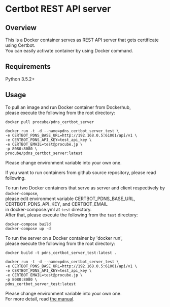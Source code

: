 # Certbot REST API server

## Overview
This is a Docker container serves as REST API server that gets certificate using Certbot.  
You can easily activate container by using Docker command.

## Requirements
Python 3.5.2+

## Usage
To pull an image and run Docker container from Dockerhub,  
please execute the following from the root directory:  

```
docker pull procube/pdns_certbot_server

docker run -t -d --name=pdns_certbot_server_test \
-e CERTBOT_PDNS_BASE_URL=http://192.168.0.5:61001/api/v1 \
-e CERTBOT_PDNS_API_KEY=test_api_key \
-e CERTBOT_EMAIL=test@procube.jp \
-p 8080:8080 \
procube/pdns_certbot_server:latest
```

Please change environment variable into your own one.  
  
If you want to run containers from github source repository,  please read following.  
  
To run two Docker containers that serve as server and client respectively by `docker-compose`,  
please edit environment variable CERTBOT_PDNS_BASE_URL, CERTBOT_PDNS_API_KEY, and CERTBOT_EMAIL  
in docker-compose.yml at `test` directory.  
After that, please execute the following from the `test` directory:

```
docker-compose build
docker-compose up -d
```

To run the server on a Docker container by 'docker run',  
please execute the following from the root directory:

```
docker build -t pdns_certbot_server_test:latest .

docker run -t -d --name=pdns_certbot_server_test \
-e CERTBOT_PDNS_BASE_URL=http://192.168.0.5:61001/api/v1 \
-e CERTBOT_PDNS_API_KEY=test_api_key \
-e CERTBOT_EMAIL=test@procube.jp \
-p 8080:8080 \
pdns_certbot_server_test:latest
```
  
Please change environment variable into your own one.  
For more detail, read [the manual](https://pdns-certbot-server.readthedocs.io/en/latest/).

